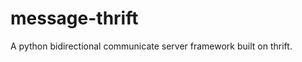 message-thrift
==============

A python bidirectional communicate server framework built on thrift. 
